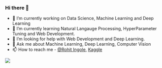 ### Hi there 👋

- 🔭 I’m currently working on Data Science, Machine Learning and Deep Learning
- 🌱 I’m currently learning Natural Langauge Processing, HyperParameter Tuning and Web Development.
- 🤔 I’m looking for help with Web Development and Deep Learning.
- 💬 Ask me about Machine Learning, Deep Learning, Computer Vision
- 📫 How to reach me  - [@Rohit Ingole](https://www.linkedin.com/in/rohit-vilas-ingole/), [Kaggle](https://www.kaggle.com/datarohitingole)
<img src = "https://github-readme-stats.vercel.app/api?username=DataRohit&&show_icons=true&title_color=ffffff&icon_color=bb2acf&text_color=daf7dc&bg_color=151515">
